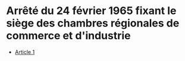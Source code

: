 # Arrêté du 24 février 1965 fixant le siège des chambres régionales de commerce et d'industrie

- [Article 1](article-1.md)
